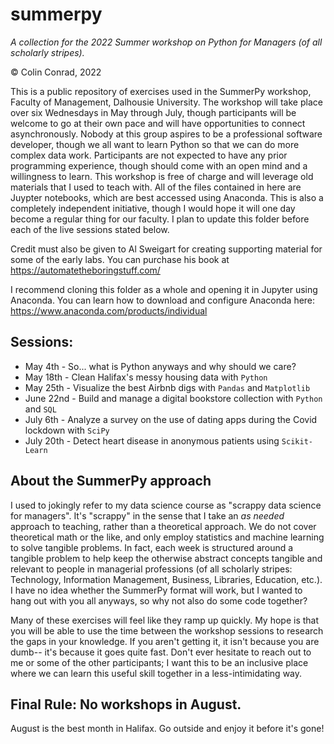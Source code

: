 # summerpy
_A collection for the 2022 Summer workshop on Python for Managers (of all scholarly stripes)._

© Colin Conrad, 2022

This is a public repository of exercises used in the SummerPy workshop, Faculty of Management, Dalhousie University. The workshop will take place over six Wednesdays in May through July, though participants will be welcome to go at their own pace and will have opportunities to connect asynchronously. Nobody at this group aspires to be a professional software developer, though we all want to learn Python so that we can do more complex data work. Participants are not expected to have any prior programming experience, though should come with an open mind and a willingness to learn. This workshop is free of charge and will leverage old materials that I used to teach with. All of the files contained in here are Juypter notebooks, which are best accessed using Anaconda. This is also a completely independent initiative, though I would hope it will one day become a regular thing for our faculty. I plan to update this folder before each of the live sessions stated below.

Credit must also be given to Al Sweigart for creating supporting material for some of the early labs. You can purchase his book at https://automatetheboringstuff.com/

I recommend cloning this folder as a whole and opening it in Jupyter using Anaconda. You can learn how to download and configure Anaconda here: https://www.anaconda.com/products/individual

## Sessions:

- May 4th - So... what is Python anyways and why should we care?
- May 18th - Clean Halifax's messy housing data with `Python`
- May 25th - Visualize the best Airbnb digs with `Pandas` and `Matplotlib`
- June 22nd - Build and manage a digital bookstore collection with `Python` and `SQL`
- July 6th - Analyze a survey on the use of dating apps during the Covid lockdown with `SciPy`
- July 20th - Detect heart disease in anonymous patients using `Scikit-Learn`

## About the SummerPy approach

I used to jokingly refer to my data science course as "scrappy data science for managers". It's "scrappy" in the sense that I take an _as needed_ approach to teaching, rather than a theoretical approach. We do not cover theoretical math or the like, and only employ statistics and machine learning to solve tangible problems. In fact, each week is structured around a tangible problem to help keep the otherwise abstract concepts tangible and relevant to people in managerial professions (of all scholarly stripes: Technology, Information Management, Business, Libraries, Education, etc.). I have no idea whether the SummerPy format will work, but I wanted to hang out with you all anyways, so why not also do some code together?

Many of these exercises will feel like they ramp up quickly. My hope is that you will be able to use the time between the workshop sessions to research the gaps in your knowledge. If you aren't getting it, it isn't because you are dumb-- it's because it goes quite fast. Don't ever hesitate to reach out to me or some of the other participants; I want this to be an inclusive place where we can learn this useful skill together in a less-intimidating way.

## Final Rule: No workshops in August.
August is the best month in Halifax. Go outside and enjoy it before it's gone!
